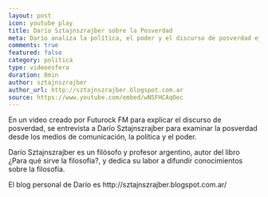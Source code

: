 ```yaml
---
layout: post
icon: youtube play
title: Darío Sztajnszrajber sobre la Posverdad
meta: Darío analiza la política, el poder y el discurso de posverdad ejemplificando con la metodología de los medios de prensa tomando un concepto de Foucault
comments: true
featured: false
category: politica
type: videoesfera
duration: 8min
author: sztajnszrajber
author_url: http://sztajnszrajber.blogspot.com.ar
source: https://www.youtube.com/embed/wN5FHCAqOec
---
```


<p>
En un video creado por Futurock FM para explicar el discurso de posverdad, se entrevista a Darío Sztajnszrajber para examinar la posverdad desde los medios de comunicación, la política y el poder.	
</p>

<p>Darío Sztajnszrajber es un filósofo y profesor argentino, autor del libro ¿Para qué sirve la filosofía?, y dedica su labor a difundir conocimientos sobre la filosofía.</p>

<p>El blog personal de Darío es http://sztajnszrajber.blogspot.com.ar/</p>